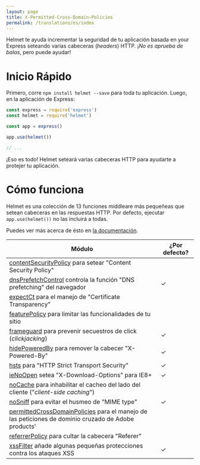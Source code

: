 ```yaml
---
layout: page
title: X-Permitted-Cross-Domain-Policies
permalink: /translations/es/index
---
```

Helmet te ayuda incrementar la seguridad de tu aplicación basada en your Express seteando varias cabeceras (*headers*) HTTP. ¡*No es aprueba de balas*, pero puede ayudar!

Inicio Rápido
==============

Primero, corre `npm install helmet --save` para toda tu aplicación. Luego, en la aplicación de Express:

```javascript
const express = require('express')
const helmet = require('helmet')

const app = express()

app.use(helmet())

// ...
```

¡Eso es todo! Helmet seteará varias cabeceras HTTP para ayudarte a protejer tu aplicación.

Cómo funciona
============

Helmet es una colección de 13 funciones middleare más pequeñeas que setean cabeceras en las respuestas HTTP. Por defecto, ejecutar `app.use(helmet())` no las incluirá a todas.

Puedes ver más acerca de ésto en [la documentación](/docs/es).

| Módulo | ¿Por defecto? |
|---|---|
| [contentSecurityPolicy](/docs/es/csp/) para setear "Content Security Policy" |  |
| [dnsPrefetchControl](/docs/es/dns-prefetch-control) controla la función "DNS prefetching" del navegador | ✓ |
| [expectCt](/docs/es/expect-ct/) para el manejo de "Certificate Transparency" |  |
| [featurePolicy](/docs/es/feature-policy/) para limitar las funcionalidades de tu sitio |  |
| [frameguard](/docs/es/frameguard/) para prevenir secuestros de click (*clickjacking*) | ✓ |
| [hidePoweredBy](/docs/es/hide-powered-by) para remover la cabecer "X-Powered-By" | ✓ |
| [hsts](/docs/es/hsts/) para "HTTP Strict Transport Security" | ✓ |
| [ieNoOpen](/docs/es/ienoopen) setea "X-Download-Options" para IE8+ | ✓ |
| [noCache](/docs/es/nocache/) para inhabilitar el cacheo del lado del cliente ("*client-side caching*")|  |
| [noSniff](/docs/es/dont-sniff-mimetype) para evitar el husmeo de "MIME type" | ✓ |
| [permittedCrossDomainPolicies](/docs/es/crossdomain/) para el manejo de las peticiones de dominio cruzado de Adobe products'  |  |
| [referrerPolicy](/docs/es/referrer-policy) para cultar la cabecera "Referer" |  |
| [xssFilter](/docs/es/xss-filter) añade algunas pequeñas protecciones contra los ataques XSS | ✓ |
